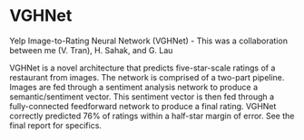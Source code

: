 # VGHNet
Yelp Image-to-Rating Neural Network (VGHNet) - This was a collaboration between me (V. Tran), H. Sahak, and G. Lau

VGHNet is a novel architecture that predicts five-star-scale ratings of a restaurant from images. The network is comprised of a two-part pipeline. Images are fed through a sentiment analysis network to produce a semantic/sentiment vector. This sentiment vector is then fed through a fully-connected feedforward network to produce a final rating. 
VGHNet correctly predicted 76% of ratings within a half-star margin of error. See the final report for specifics.
